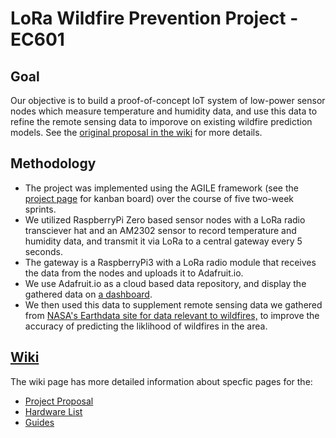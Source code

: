 # LoRa Wildfire Prevention Project - EC601

## Goal
Our objective is to build a proof-of-concept IoT system of low-power sensor nodes which measure temperature and humidity data, and use this data to refine the remote sensing data to imporove on existing wildfire prediction models. See the [original proposal in the wiki](https://github.com/ianjchadwick/LoRaWildfirePrevention-EC601Project/wiki/Project-Proposal) for more details.

## Methodology
* The project was implemented using the AGILE framework (see the [project page](https://github.com/ianjchadwick/LoRaWildfirePrevention-EC601Project/projects/1) for kanban board) over the course of five two-week sprints.
* We utilized RaspberryPi Zero based sensor nodes with a LoRa radio transciever hat and an AM2302 sensor to record temperature and humidity data, and transmit it via LoRa to a central gateway every 5 seconds. 
* The gateway is a RaspberryPi3 with a LoRa radio module that receives the data from the nodes and uploads it to Adafruit.io. 
* We use Adafruit.io as a cloud based data repository, and display the gathered data on [a dashboard](https://io.adafruit.com/IanJChadwick/dashboards/lora-wildfire-project).
* We then used this data to supplement remote sensing data we gathered from [NASA's Earthdata site for data relevant to wildfires,](https://earthdata.nasa.gov/learn/toolkits/wildfires) to improve the accuracy of predicting the liklihood of wildfires in the area.

## [Wiki](https://github.com/ianjchadwick/LoRaWildfirePrevention-EC601Project/wiki) 
The wiki page has more detailed information about specfic pages for the:
* [Project Proposal](https://github.com/ianjchadwick/LoRaWildfirePrevention-EC601Project/wiki/Project-Proposal)
* [Hardware List](https://github.com/ianjchadwick/LoRaWildfirePrevention-EC601Project/wiki/Hardware)
* [Guides](https://github.com/ianjchadwick/LoRaWildfirePrevention-EC601Project/wiki/Guides)
